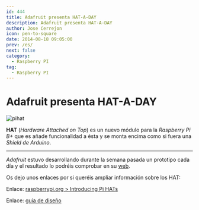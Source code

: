 ```yaml
---
id: 444
title: Adafruit presenta HAT-A-DAY
description: Adafruit presenta HAT-A-DAY
author: Jose Cerrejon
icon: pen-to-square
date: 2014-08-18 09:05:00
prev: /es/
next: false
category:
  - Raspberry PI
tag:
  - Raspberry PI
---
```


# Adafruit presenta HAT-A-DAY


![pihat](/images/2014/08/hataday.png)

**HAT** (*Hardware Attached on Top*) es un nuevo módulo para la *Raspberry Pi B+* que es añade funcionalidad a ésta y se monta encima como si fuera una *Shield de Arduino*.

- - -
*Adafruit* estuvo desarrollando durante la semana pasada un prototipo cada día y el resultado lo podréis comprobar en su [web](http://www.adafruit.com/blog/?s=%23hataday).


Os dejo unos enlaces por si queréis ampliar información sobre los HAT:

Enlace: [raspberrypi.org > Introducing Pi HATs](http://www.raspberrypi.org/introducing-raspberry-pi-hats/)

Enlace: [guía de diseño](https://github.com/raspberrypi/hats/blob/master/designguide.md)